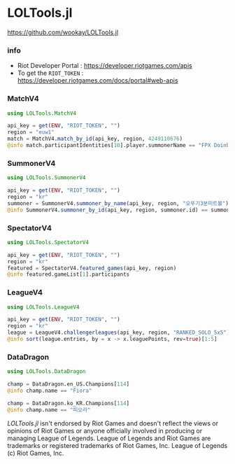 # LOLTools.jl

<https://github.com/wookay/LOLTools.jl>

### info
 * Riot Developer Portal :  <https://developer.riotgames.com/apis>
 * To get the `RIOT_TOKEN` :  <https://developer.riotgames.com/docs/portal#web-apis>

### MatchV4

```julia
using LOLTools.MatchV4

api_key = get(ENV, "RIOT_TOKEN", "")
region = "euw1"
match = MatchV4.match_by_id(api_key, region, 4249110676)
@info match.participantIdentities[10].player.summonerName == "FPX Doinb"
```

### SummonerV4

```julia
using LOLTools.SummonerV4

api_key = get(ENV, "RIOT_TOKEN", "")
region = "kr"
summoner = SummonerV4.summoner_by_name(api_key, region, "오뚜기3분미트볼")
@info SummonerV4.summoner_by_id(api_key, region, summoner.id) == summoner
```

### SpectatorV4

```julia
using LOLTools.SpectatorV4

api_key = get(ENV, "RIOT_TOKEN", "")
region = "kr"
featured = SpectatorV4.featured_games(api_key, region)
@info featured.gameList[1].participants
```

### LeagueV4

```julia
using LOLTools.LeagueV4

api_key = get(ENV, "RIOT_TOKEN", "")
region = "kr"
league = LeagueV4.challengerleagues(api_key, region, "RANKED_SOLO_5x5")
@info sort(league.entries, by = x -> x.leaguePoints, rev=true)[1:5]
```

### DataDragon

```julia
using LOLTools.DataDragon

champ = DataDragon.en_US.Champions[114]
@info champ.name == "Fiora"

champ = DataDragon.ko_KR.Champions[114]
@info champ.name == "피오라"
```


*LOLTools.jl* isn't endorsed by Riot Games and doesn't reflect the views or opinions of Riot Games or anyone officially involved in producing or managing League of Legends.
League of Legends and Riot Games are trademarks or registered trademarks of Riot Games, Inc. League of Legends (c) Riot Games, Inc.
